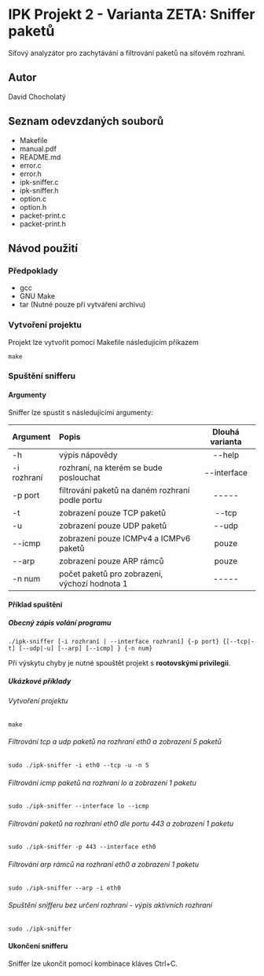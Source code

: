 # IPK Projekt 2 - Varianta ZETA: Sniffer paketů
Síťový analyzátor pro zachytávání a filtrování paketů na síťovém rozhraní.

## Autor
David Chocholatý

## Seznam odevzdaných souborů
- Makefile
- manual.pdf
- README.md
- error.c
- error.h
- ipk-sniffer.c
- ipk-sniffer.h
- option.c
- option.h
- packet-print.c
- packet-print.h

## Návod použití

### Předpoklady
- gcc
- GNU Make
- tar (Nutné pouze při vytváření archivu)

### Vytvoření projektu
Projekt lze vytvořit pomocí Makefile následujícím příkazem
```console
make
```

### Spuštění snifferu

#### Argumenty

Sniffer lze spustit s následujícími argumenty:

| Argument    | Popis                                           | Dlouhá varianta  |
| :---        | :---                                            |      :----:      |
| -h          | výpis nápovědy                                  | --help           |
| -i rozhraní | rozhraní, na kterém se bude poslouchat          | --interface      |
| -p port     | filtrování paketů na daném rozhraní podle portu | -----            |
| -t          | zobrazení pouze TCP paketů                      | --tcp            |
| -u          | zobrazení pouze UDP paketů                      | --udp            |
| --icmp      | zobrazení pouze ICMPv4 a ICMPv6 paketů          | pouze            |
| --arp       | zobrazení pouze ARP rámců                       | pouze            |
| -n num      | počet paketů pro zobrazení, výchozí hodnota 1   | -----            |

#### Příklad spuštění 

##### Obecný zápis volání programu

```console
./ipk-sniffer [-i rozhraní | --interface rozhraní] {-p ­­port} {[--tcp|-t] [--udp|-u] [--arp] [--icmp] } {-n num}
```

Při výskytu chyby je nutné spouštět projekt s **rootovskými privilegii**.

##### Ukázkové příklady
###### Vytvoření projektu
```console
make
```

###### Filtrování tcp a udp paketů na rozhraní eth0 a zobrazení 5 paketů
```console
sudo ./ipk-sniffer -i eth0 --tcp -u -n 5
```

###### Filtrování icmp paketů na rozhraní lo a zobrazení 1 paketu
```console
sudo ./ipk-sniffer --interface lo --icmp
```

###### Filtrování paketů na rozhraní eth0 dle portu 443 a zobrazení 1 paketu
```console
sudo ./ipk-sniffer -p 443 --interface eth0
```

###### Filtrování arp rámců na rozhraní eth0 a zobrazení 1 paketu
```console
sudo ./ipk-sniffer --arp -i eth0
```

###### Spuštění snifferu bez určení rozhraní - výpis aktivních rozhraní
```console
sudo ./ipk-sniffer
```

#### Ukončení snifferu
Sniffer lze ukončit pomocí kombinace kláves Ctrl+C.

